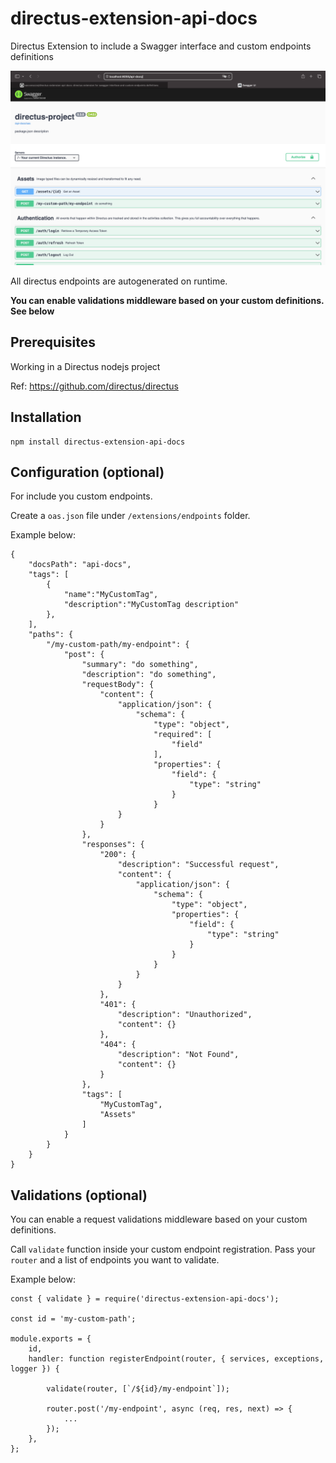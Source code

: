 # directus-extension-api-docs

Directus Extension to include a Swagger interface and custom endpoints definitions

![workspace](assets/swagger.png)

All directus endpoints are autogenerated on runtime.

**You can enable validations middleware based on your custom definitions. See below**

## Prerequisites

Working in a Directus nodejs project

Ref: https://github.com/directus/directus

## Installation

    npm install directus-extension-api-docs

## Configuration (optional)

For include you custom endpoints.

Create a `oas.json` file under `/extensions/endpoints` folder.

Example below:

```
{
    "docsPath": "api-docs",
    "tags": [
        {
            "name":"MyCustomTag",
            "description":"MyCustomTag description"
        },
    ],
    "paths": {
        "/my-custom-path/my-endpoint": {
            "post": {
                "summary": "do something",
                "description": "do something",
                "requestBody": {
                    "content": {
                        "application/json": {
                            "schema": {
                                "type": "object",
                                "required": [
                                    "field"
                                ],
                                "properties": {
                                    "field": {
                                        "type": "string"
                                    }
                                }
                        }
                    }
                },
                "responses": {
                    "200": {
                        "description": "Successful request",
                        "content": {
                            "application/json": {
                                "schema": {
                                    "type": "object",
                                    "properties": {
                                        "field": {
                                            "type": "string"
                                        }
                                    }
                                }
                            }
                        }
                    },
                    "401": {
                        "description": "Unauthorized",
                        "content": {}
                    },
                    "404": {
                        "description": "Not Found",
                        "content": {}
                    }
                },
                "tags": [
                    "MyCustomTag",
                    "Assets"
                ]
            }
        }
    }
}
```

## Validations (optional)

You can enable a request validations middleware based on your custom definitions.

Call `validate` function inside your custom endpoint registration.
Pass your `router` and a list of endpoints you want to validate.

Example below:

```
const { validate } = require('directus-extension-api-docs');

const id = 'my-custom-path';

module.exports = {
    id,
    handler: function registerEndpoint(router, { services, exceptions, logger }) {

        validate(router, [`/${id}/my-endpoint`]);

        router.post('/my-endpoint', async (req, res, next) => {
            ...
        });
    },
};
```
